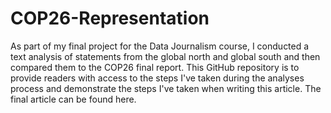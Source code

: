 # COP26-Representation
As part of my final project for the Data Journalism course, I conducted a text analysis of statements from the global north and global south and then compared them to the COP26 final report. This GitHub repository is to provide readers with access to the steps I've taken during the analyses process and demonstrate the steps
I've taken when writing this article. The final article can be found here.
